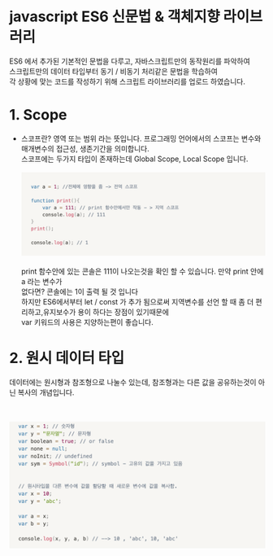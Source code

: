 # javascript ES6 신문법 & 객체지향 라이브러리
ES6 에서 추가된 기본적인 문법을 다루고, 자바스크립트만의 동작원리를 파악하여<br>
스크립트만의 데이터 타입부터 동기 / 비동기 처리같은 문법을 학습하여<br>
각 상황에 맞는 코드를 작성하기 위해 스크립트 라이브러리를 업로드 하였습니다.

<h1>1. Scope</h1>

<ul>
    <li>
    스코프란? 영역 또는 범위 라는 뜻입니다. 프로그래밍 언어에서의 스코프는 변수와<br>
    매개변수의 접근성, 생존기간을 의미합니다.<br> 
    스코프에는 두가지 타입이 존재하는데 Global Scope, Local Scope 입니다.
    <br>
    <br>
    <img src="img/scope.png" alt="">
    <br>
    <br>
    print 함수안에 있는 콘솔은 111이 나오는것을 확인 할 수 있습니다. 만약 print 안에 a 라는 변수가<br>
    없다면? 콘솔에는 1이 출력 될 것 입니다<br>
    하지만 ES6에서부터 let / const 가 추가 됨으로써 지역변수를 선언 할 때 좀 더 편리하고,유지보수가 용이 하다는 장점이 있기때문에<br> var 키워드의 사용은 지양하는편이 좋습니다.
    </li>
</ul>

<h1>2. 원시 데이터 타입</h1>
<p>데이터에는 원시형과 참조형으로 나눌수 있는데, 참조형과는 다른 값을 공유하는것이 아닌 복사의 개념입니다.</p>
<br>
<br>
<img src='img/원시데이터.png'>
<br>
<br>